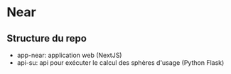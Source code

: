 # Near

## Structure du repo

- app-near: application web (NextJS)
- api-su: api pour exécuter le calcul des sphères d'usage (Python Flask)
